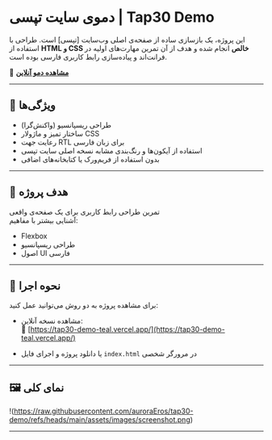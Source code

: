 # دموی سایت تپسی | Tap30 Demo

این پروژه، یک بازسازی ساده از صفحه‌ی اصلی وب‌سایت [تپسی] است. طراحی با استفاده از **HTML و CSS خالص** انجام شده و هدف از آن تمرین مهارت‌های اولیه در فرانت‌اند و پیاده‌سازی رابط کاربری فارسی بوده است.

🎯 **[مشاهده دمو آنلاین](https://tap30-demo-teal.vercel.app/)**

---

## 📌 ویژگی‌ها

- طراحی ریسپانسیو (واکنش‌گرا)
- ساختار تمیز و ماژولار CSS
- رعایت جهت RTL برای زبان فارسی
- استفاده از آیکون‌ها و رنگ‌بندی مشابه نسخه اصلی سایت تپسی
- بدون استفاده از فریم‌ورک یا کتابخانه‌های اضافی

---

## 🧠 هدف پروژه

تمرین طراحی رابط کاربری برای یک صفحه‌ی واقعی  
آشنایی بیشتر با مفاهیم:
- Flexbox
- طراحی ریسپانسیو
- اصول UI فارسی

---

## 🚀 نحوه اجرا

برای مشاهده پروژه به دو روش می‌توانید عمل کنید:

- مشاهده نسخه آنلاین:  
  🔗 [https://tap30-demo-teal.vercel.app/](https://tap30-demo-teal.vercel.app/)

- یا دانلود پروژه و اجرای فایل `index.html` در مرورگر شخصی

---

## 🖼️ نمای کلی

!(https://raw.githubusercontent.com/auroraEros/tap30-demo/refs/heads/main/assets/images/screenshot.png)

---

